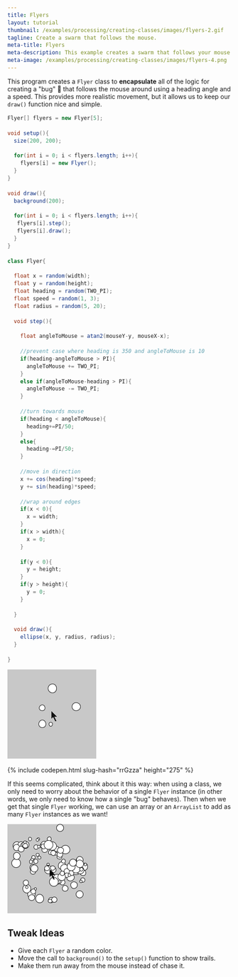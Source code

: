 ```yaml
---
title: Flyers
layout: tutorial
thumbnail: /examples/processing/creating-classes/images/flyers-2.gif
tagline: Create a swarm that follows the mouse.
meta-title: Flyers
meta-description: This example creates a swarm that follows your mouse around.
meta-image: /examples/processing/creating-classes/images/flyers-4.png
---
```



This program creates a `Flyer` class to **encapsulate** all of the logic for creating a "bug" :honeybee: that follows the mouse around using a heading angle and a speed. This provides more realistic movement, but it allows us to keep our `draw()` function nice and simple.

```java
Flyer[] flyers = new Flyer[5];

void setup(){
  size(200, 200);
  
  for(int i = 0; i < flyers.length; i++){
    flyers[i] = new Flyer();
  }
}

void draw(){
  background(200);
  
  for(int i = 0; i < flyers.length; i++){
   flyers[i].step();
   flyers[i].draw();
  }
}

class Flyer{
  
  float x = random(width);
  float y = random(height);
  float heading = random(TWO_PI);
  float speed = random(1, 3);  
  float radius = random(5, 20);
  
  void step(){
    
    float angleToMouse = atan2(mouseY-y, mouseX-x);
    
    //prevent case where heading is 350 and angleToMouse is 10
    if(heading-angleToMouse > PI){
      angleToMouse += TWO_PI;
    }
    else if(angleToMouse-heading > PI){
      angleToMouse -= TWO_PI;
    }
    
    //turn towards mouse
    if(heading < angleToMouse){
      heading+=PI/50;
    }
    else{
      heading-=PI/50;
    }
    
    //move in direction
    x += cos(heading)*speed;
    y += sin(heading)*speed;
    
    //wrap around edges
    if(x < 0){
      x = width;
    }
    if(x > width){
      x = 0;
    }
    
    if(y < 0){
      y = height;
    }
    if(y > height){
      y = 0;
    }
    
  }
  
  void draw(){
    ellipse(x, y, radius, radius);
  }
  
}
```

![five Flyers](/examples/processing/creating-classes/images/flyers-1.gif)

{% include codepen.html slug-hash="rrGzza" height="275" %}

If this seems complicated, think about it this way: when using a class, we only need to worry about the behavior of a single `Flyer` instance (in other words, we only need to know how a single "bug" behaves). Then when we get that single `Flyer` working, we can use an array or an `ArrayList` to add as many `Flyer` instances as we want!

![100 Flyers](/examples/processing/creating-classes/images/flyers-3.gif)

## Tweak Ideas

- Give each `Flyer` a random color.
- Move the call to `background()` to the `setup()` function to show trails.
- Make them run away from the mouse instead of chase it.
